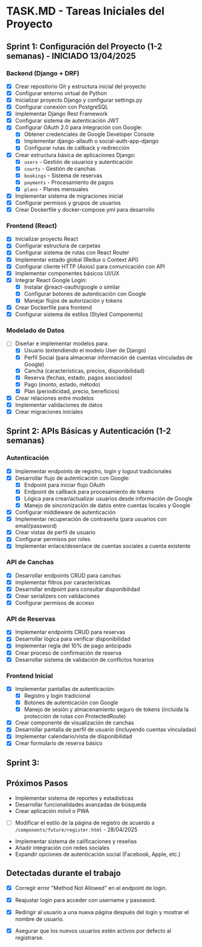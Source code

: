 # TASK.MD - Tareas Iniciales del Proyecto

## Sprint 1: Configuración del Proyecto (1-2 semanas) - INICIADO 13/04/2025

### Backend (Django + DRF)
- [x] Crear repositorio Git y estructura inicial del proyecto
- [x] Configurar entorno virtual de Python
- [x] Inicializar proyecto Django y configurar settings.py
- [x] Configurar conexión con PostgreSQL
- [x] Implementar Django Rest Framework
- [x] Configurar sistema de autenticación JWT
- [x] Configurar OAuth 2.0 para integración con Google:
  - [x] Obtener credenciales de Google Developer Console
  - [x] Implementar django-allauth o social-auth-app-django
  - [x] Configurar rutas de callback y redirección
- [x] Crear estructura básica de aplicaciones Django:
  - [x] `users` - Gestión de usuarios y autenticación
  - [x] `courts` - Gestión de canchas
  - [x] `bookings` - Sistema de reservas
  - [x] `payments` - Procesamiento de pagos
  - [x] `plans` - Planes mensuales
- [x] Implementar sistema de migraciones inicial
- [x] Configurar permisos y grupos de usuarios
- [x] Crear Dockerfile y docker-compose.yml para desarrollo

### Frontend (React)
- [x] Inicializar proyecto React
- [x] Configurar estructura de carpetas
- [x] Configurar sistema de rutas con React Router
- [x] Implementar estado global (Redux o Context API)
- [x] Configurar cliente HTTP (Axios) para comunicación con API
- [x] Implementar componentes básicos UI/UX
- [x] Integrar React Google Login:
  - [x] Instalar @react-oauth/google o similar
  - [x] Configurar botones de autenticación con Google
  - [x] Manejar flujos de autorización y tokens
- [x] Crear Dockerfile para frontend
- [x] Configurar sistema de estilos (Styled Components)

### Modelado de Datos
- [ ] Diseñar e implementar modelos para:
  - [x] Usuario (extendiendo el modelo User de Django)
  - [x] Perfil Social (para almacenar información de cuentas vinculadas de Google)
  - [x] Cancha (características, precios, disponibilidad)
  - [x] Reserva (fechas, estado, pagos asociados)
  - [x] Pago (monto, estado, método)
  - [x] Plan (periodicidad, precio, beneficios)
- [x] Crear relaciones entre modelos
- [x] Implementar validaciones de datos
- [x] Crear migraciones iniciales

## Sprint 2: APIs Básicas y Autenticación (1-2 semanas)

### Autenticación
- [x] Implementar endpoints de registro, login y logout tradicionales
- [x] Desarrollar flujo de autenticación con Google:
  - [x] Endpoint para iniciar flujo OAuth
  - [x] Endpoint de callback para procesamiento de tokens
  - [x] Lógica para crear/actualizar usuarios desde información de Google
  - [x] Manejo de sincronización de datos entre cuentas locales y Google
- [x] Configurar middleware de autenticación
- [x] Implementar recuperación de contraseña (para usuarios con email/password)
- [x] Crear vistas de perfil de usuario
- [x] Configurar permisos por roles
- [x] Implementar enlace/desenlace de cuentas sociales a cuenta existente

### API de Canchas
- [x] Desarrollar endpoints CRUD para canchas
- [x] Implementar filtros por características
- [x] Desarrollar endpoint para consultar disponibilidad
- [x] Crear serializers con validaciones
- [x] Configurar permisos de acceso

### API de Reservas
- [x] Implementar endpoints CRUD para reservas
- [x] Desarrollar lógica para verificar disponibilidad
- [x] Implementar regla del 10% de pago anticipado
- [x] Crear proceso de confirmación de reserva
- [x] Desarrollar sistema de validación de conflictos horarios

### Frontend Inicial
- [x] Implementar pantallas de autenticación:
  - [x] Registro y login tradicional
  - [x] Botones de autenticación con Google
  - [x] Manejo de sesión y almacenamiento seguro de tokens (incluida la protección de rutas con ProtectedRoute)
- [x] Crear componente de visualización de canchas
- [x] Desarrollar pantalla de perfil de usuario (incluyendo cuentas vinculadas)
- [x] Implementar calendario/vista de disponibilidad
- [x] Crear formulario de reserva básico

## Sprint 3: 
























<!-- ### API de Pagos
- [ ] Investigar e integrar pasarelas de pago (PSE y tarjetas)
- [ ] Implementar endpoints para procesar pagos
- [ ] Desarrollar sistema de webhooks para confirmaciones
- [ ] Crear lógica de facturación
- [ ] Implementar registro de transacciones

### API de Planes
- [ ] Desarrollar endpoints CRUD para planes
- [ ] Implementar lógica de suscripción a planes
- [ ] Crear sistema de renovación automática
- [ ] Configurar recordatorios y notificaciones
- [ ] Desarrollar descuentos para planes

### Frontend de Pagos y Planes
- [ ] Crear formularios de pago seguro
- [ ] Implementar flujo de checkout
- [ ] Desarrollar vista de historial de pagos
- [ ] Crear interfaz para gestión de planes
- [ ] Implementar notificaciones en tiempo real

## Sprint 4: Testing y Documentación (1 semana)

### Testing
- [ ] Configurar sistema de testing
- [ ] Escribir tests unitarios para modelos
- [ ] Implementar tests para APIs
- [ ] Crear tests de integración
- [ ] Realizar testing de frontend
- [ ] Implementar tests específicos para flujos de autenticación social

### Documentación
- [ ] Configurar Swagger/OpenAPI para documentación de API
- [ ] Crear README detallado
- [ ] Documentar proceso de instalación y configuración
- [ ] Escribir documentación para desarrolladores
- [ ] Crear manual de usuario básico
- [ ] Documentar flujo de autenticación con Google

## Sprint 5: Despliegue y CI/CD (1 semana)

### CI/CD
- [ ] Configurar pipeline de CI/CD (GitHub Actions o GitLab CI)
- [ ] Implementar verificación de código (linting)
- [ ] Configurar ejecución automática de tests
- [ ] Implementar builds automáticos
- [ ] Configurar gestión segura de secretos (OAuth credentials)

### Despliegue
- [ ] Preparar configuraciones para entorno de producción
- [ ] Configurar servidor de base de datos PostgreSQL
- [ ] Implementar certificados SSL/TLS
- [ ] Configurar servidor web (Nginx)
- [ ] Realizar pruebas de carga y rendimiento
- [ ] Implementar sistema de monitoreo básico
- [ ] Configurar dominios para redirecciones OAuth -->

## Próximos Pasos
- Implementar sistema de reportes y estadísticas
- Desarrollar funcionalidades avanzadas de búsqueda
- Crear aplicación móvil o PWA
- [ ] Modificar el estilo de la página de registro de acuerdo a `/components/future/register.html` - 28/04/2025
- Implementar sistema de calificaciones y reseñas
- Añadir integración con redes sociales
- Expandir opciones de autenticación social (Facebook, Apple, etc.)

## Detectadas durante el trabajo
- [x] Corregir error "Method Not Allowed" en el endpoint de login.
- [x] Reajustar login para acceder con username y password.
- [x] Redirigir al usuario a una nueva página después del login y mostrar el nombre de usuario.
- [x] Asegurar que los nuevos usuarios estén activos por defecto al registrarse.

